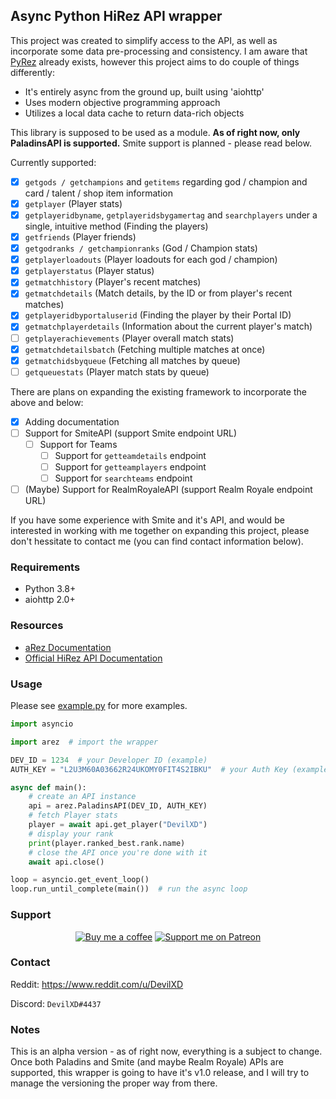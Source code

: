 ## Async Python HiRez API wrapper

This project was created to simplify access to the API, as well as incorporate some data
pre-processing and consistency. I am aware that [PyRez](https://github.com/luissilva1044894/Pyrez)
already exists, however this project aims to do couple of things differently:

- It's entirely async from the ground up, built using 'aiohttp'
- Uses modern objective programming approach
- Utilizes a local data cache to return data-rich objects

This library is supposed to be used as a module.
**As of right now, only PaladinsAPI is supported.** Smite support is planned - please read below.

Currently supported:

- [x] `getgods / getchampions` and `getitems` regarding god / champion
and card / talent / shop item information
- [x] `getplayer` (Player stats)
- [x] `getplayeridbyname`, `getplayeridsbygamertag` and `searchplayers` under a single,
intuitive method (Finding the players)
- [x] `getfriends` (Player friends)
- [x] `getgodranks / getchampionranks` (God / Champion stats)
- [x] `getplayerloadouts` (Player loadouts for each god / champion)
- [x] `getplayerstatus` (Player status)
- [x] `getmatchhistory` (Player's recent matches)
- [x] `getmatchdetails` (Match details, by the ID or from player's recent matches)
- [x] `getplayeridbyportaluserid` (Finding the player by their Portal ID)
- [x] `getmatchplayerdetails` (Information about the current player's match)
- [ ] `getplayerachievements` (Player overall match stats)
- [x] `getmatchdetailsbatch` (Fetching multiple matches at once)
- [x] `getmatchidsbyqueue` (Fetching all matches by queue)
- [ ] `getqueuestats` (Player match stats by queue)

There are plans on expanding the existing framework to incorporate the above and below:

- [x] Adding documentation
- [ ] Support for SmiteAPI (support Smite endpoint URL)
    - [ ] Support for Teams
        - [ ] Support for `getteamdetails` endpoint
        - [ ] Support for `getteamplayers` endpoint
        - [ ] Support for `searchteams` endpoint
- [ ] \(Maybe) Support for RealmRoyaleAPI (support Realm Royale endpoint URL)

If you have some experience with Smite and it's API, and would be interested in working with me
together on expanding this project, please don't hessitate to contact me
(you can find contact information below).

### Requirements

- Python 3.8+
- aiohttp 2.0+

### Resources

- [aRez Documentation](https://arez.readthedocs.io/en/latest/)
- [Official HiRez API Documentation](
    https://docs.google.com/document/d/1OFS-3ocSx-1Rvg4afAnEHlT3917MAK_6eJTR6rzr-BM
)

### Usage

Please see [example.py](https://github.com/DevilXD/aRez/blob/master/example.py) for more examples.

```py
import asyncio

import arez  # import the wrapper

DEV_ID = 1234  # your Developer ID (example)
AUTH_KEY = "L2U3M60A03662R24UKOMY0FIT4S2IBKU"  # your Auth Key (example)

async def main():
    # create an API instance
    api = arez.PaladinsAPI(DEV_ID, AUTH_KEY)
    # fetch Player stats
    player = await api.get_player("DevilXD")
    # display your rank
    print(player.ranked_best.rank.name)
    # close the API once you're done with it
    await api.close()

loop = asyncio.get_event_loop()
loop.run_until_complete(main())  # run the async loop
```

### Support

<div align="center">

[![Buy me a coffee](https://i.imgur.com/cL95gzE.png)](
    https://www.buymeacoffee.com/DevilXD
)
[![Support me on Patreon](https://i.imgur.com/Mdkb9jq.png)](
    https://www.patreon.com/bePatron?u=26937862
)

</div>

### Contact

Reddit: https://www.reddit.com/u/DevilXD

Discord: `DevilXD#4437`

### Notes

This is an alpha version - as of right now, everything is a subject to change.
Once both Paladins and Smite (and maybe Realm Royale) APIs are supported, this wrapper is going to
have it's v1.0 release, and I will try to manage the versioning the proper way from there.

